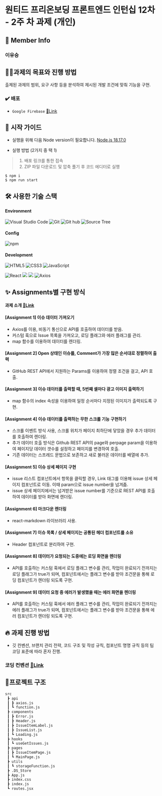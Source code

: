 # 원티드 프리온보딩 프론트엔드 인턴십 12차 - 2주 차 과제 (개인)

## 👥 Member Info
### 이유승


## 💪🏻과제의 목표와 진행 방법
출제된 과제의 범위, 요구 사항 등을 분석하여 제시된 개발 조건에 맞춰 기능을 구현.


### ✔️ 배포 
- ```Google Firebase``` [🔗Link](https://pre-onboarding-2-17-deploy.web.app/)

## 🛫 시작 가이드

- 실행을 위해 다음 Node version이 필요합니다.
    [Node.js 18.17.0](https://nodejs.org/ca/blog/release/v18.17.0/)

- 실행 방법 (2가지 중 택 1)
> 1. 배포 링크를 통한 접속
> 2. ZIP 파일 다운로드 및 압축 풀기 후 코드 에디터로 실행

```
$ npm i
$ npm run start
```

## 🛠️ 사용한 기술 스택

#### Environment

![Visual Studio Code](https://img.shields.io/badge/Visual%20Studio%20Code-007ACC?style=for-the-badge&logo=Visual%20Studio%20Code&logoColor=white)
![Git](https://img.shields.io/badge/Git-F05032?style=for-the-badge&logo=Git&logoColor=white)
![Git hub](https://img.shields.io/badge/GitHub-181717?style=for-the-badge&logo=GitHub&logoColor=white)
![Source Tree](https://img.shields.io/badge/SOURCE%20TREE-blue?style=for-the-badge&logo=sourcetree)


#### Config

![npm](https://img.shields.io/badge/npm-CB3837?style=for-the-badge&logo=npm&logoColor=white)

#### Development
![HTML5](https://img.shields.io/badge/HTML-%23F5AF64?style=for-the-badge&logo=html5)
![CSS3](https://img.shields.io/badge/CSS-%230A82FF?style=for-the-badge&logo=css3)
![JavaScript](https://img.shields.io/badge/JavaScript-F7DF1E?style=for-the-badge&logo=Javascript&logoColor=black)

![React](https://img.shields.io/badge/React-20232A?style=for-the-badge&logo=react&logoColor=61DAFB)
<img src="https://img.shields.io/badge/styled components-DB7093?style=for-the-badge&logo=styled-components&logoColor=white"/>
<img src="https://img.shields.io/badge/react router-CA4245?style=for-the-badge&logo=react-router&logoColor=white"/>
![Axios](https://img.shields.io/badge/axios-5A29E4?style=for-the-badge&logo=axios&logoColor=black)


## ✨ Assignments별 구현 방식

#### 과제 소개 [🔗Link](https://lean-mahogany-686.notion.site/Week-2-a28eb717312a434498ea431d2ff8fc17)

#### [Assignment 1] 이슈 데이터 가져오기
- Axios를 이용, 비동기 통신으로 API를 호출하여 데이터를 받음.
- 커스텀 훅으로 Issue 목록을 가져오고, 로딩 플래그와 에러 플래그를 관리.
- map 함수를 이용하여 데이터를 렌더링.

#### [Assignment 2] Open 상태인 이슈를, Comment가 가장 많은 순서대로 정렬하여 출력
- GitHub REST API에서 지원하는 Params를 이용하여 정렬 조건을 걸고, API 호출.

#### [Assignment 3] 이슈 데이터를 출력할 때, 5번째 셀마다 광고 이미지 출력하기
- map 함수의 index 속성을 이용하여 일정 순서마다 지정된 이미지가 출력되도록 구현.

#### [Assignment 4] 이슈 데이터를 출력하는 무한 스크롤 기능 구현하기
- 스크롤 이벤트 방식 사용, 스크롤 위치가 페이지 최하단에 닿았을 경우 추가 데이터를 호출하여 렌더링.
- 추가 데이터 호출 방식은 Github REST API의 page와 perpage param을 이용하여 페이지당 데이터 갯수를 설정하고 페이지를 변경하여 호출.
- 기존 데이터는 스프레드 문법으로 보존하고 새로 불러온 데이터를 배열에 추가.

#### [Assignment 5] 이슈 상세 페이지 구현
- issue 리스트 컴포넌트에서 항목을 클릭할 경우,  Link 태그를 이용해 issue 상세 페이지 컴포넌트로 이동. 이때 param으로 issue number을 넘겨줌.
- issue 상세 페이지에서는 넘겨받은 issue number를 기준으로 REST API를 호출하여 데이터를 받아 화면에 렌더링.

#### [Assignment 6] 마크다운 렌더링
- react-markdown 라이브러리 사용.

#### [Assignment 7] 이슈 목록 / 상세 페이지는 공통된 헤더 컴포넌트를 소유
- Header 컴포넌트로 분리하여 구현.

#### [Assignment 8] 데이터가 요청되는 도중에는 로딩 화면을 렌더링
- API를 호출하는 커스텀 훅에서 로딩 플래그 변수를 관리, 작업이 완료되기 전까지는 로딩 플래그가 true가 되며, 컴포넌트에서는 플래그 변수를 받아 조건문을 통해 로딩 컴포넌트가 렌더링 되도록 구현.

#### [Assignment 9] 데이터 요청 중 에러가 발생했을 때는 에러 화면을 렌더링
- API를 호출하는 커스텀 훅에서 에러 플래그 변수를 관리, 작업이 완료되기 전까지는 에러 플래그가 true가 되며, 컴포넌트에서는 플래그 변수를 받아 조건문을 통해 에러 컴포넌트가 렌더링 되도록 구현.

## 🔥 과제 진행 방법
- 깃 컨벤션, 브랜치 관리 전략, 코드 구조 및 작성 규칙, 컴포넌트 명명 규칙 등의 팀 코딩 표준에 따라 혼자 진행.

### 코딩 컨벤션 [🔗Link](https://shorturl.at/dAO08)

## 🌲프로젝트 구조
```bash
src
 ┣ api
 ┃ ┣ axios.js
 ┃ ┗ function.js
 ┣ components
 ┃ ┣ Error.js
 ┃ ┣ Header.js
 ┃ ┣ IssueItemLabel.js
 ┃ ┣ IssueList.js
 ┃ ┗ Loading.js
 ┣ hooks
 ┃ ┗ useGetIssues.js
 ┣ pages
 ┃ ┣ IssueItemPage.js
 ┃ ┗ MainPage.js
 ┣ utils
 ┃ ┗ storageFunction.js
 ┣ .DS_Store
 ┣ App.js
 ┣ index.css
 ┣ index.js
 ┗ routes.jsx
```
